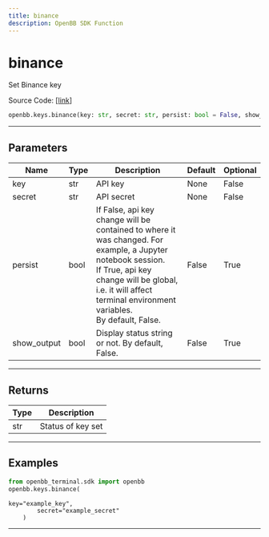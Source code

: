 ```yaml
---
title: binance
description: OpenBB SDK Function
---
```


# binance

Set Binance key

Source Code: [[link](https://github.com/OpenBB-finance/OpenBBTerminal/tree/main/openbb_terminal/keys_model.py#L1473)]

```python
openbb.keys.binance(key: str, secret: str, persist: bool = False, show_output: bool = False)
```

---

## Parameters

| Name | Type | Description | Default | Optional |
| ---- | ---- | ----------- | ------- | -------- |
| key | str | API key | None | False |
| secret | str | API secret | None | False |
| persist | bool | If False, api key change will be contained to where it was changed. For example, a Jupyter notebook session.<br/>If True, api key change will be global, i.e. it will affect terminal environment variables.<br/>By default, False. | False | True |
| show_output | bool | Display status string or not. By default, False. | False | True |


---

## Returns

| Type | Description |
| ---- | ----------- |
| str | Status of key set |
---

## Examples

```python
from openbb_terminal.sdk import openbb
openbb.keys.binance(
```

```
key="example_key",
        secret="example_secret"
    )
```
---

